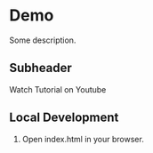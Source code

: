 # Demo

Some description.

## Subheader

Watch Tutorial on Youtube

## Local Development

1. Open index.html in your browser.